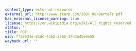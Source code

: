 ```yaml
---
content_type: external-resource
external_url: http://www.jkarp.com/2007_08/Bartels.pdf
has_external_license_warning: true
license: https://en.wikipedia.org/wiki/All_rights_reserved
status: ''
title: PDF
uid: ff38531e-81dc-4c62-a365-17d3a45e0e55
wayback_url: ''
---
```

